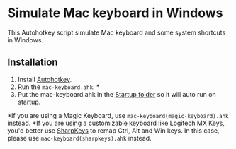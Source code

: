 # Simulate Mac keyboard in Windows

This Autohotkey script simulate Mac keyboard and some system shortcuts in Windows.

## Installation

1. Install [Autohotkey](https://www.autohotkey.com).
2. Run the `mac-keyboard.ahk`. *
3. Put the mac-keyboard.ahk in the [Startup folder](https://www.thewindowsclub.com/startup-folder-in-windows-8) so it will auto run on startup.

*If you are using a Magic Keyboard, use `mac-keyboard(magic-keyboard).ahk` instead.
*If you are using a customizable keyboard like Logitech MX Keys, you'd better use [SharpKeys](https://github.com/randyrants/sharpkeys) to remap Ctrl, Alt and Win keys. In this case, please use `mac-keyboard(sharpkeys).ahk` instead.
